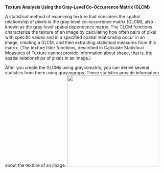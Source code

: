 **Texture Analysis Using the Gray-Level Co-Occurrence Matrix (GLCM)**

A statistical method of examining texture that considers the spatial relationship of pixels is the gray-level co-occurrence matrix (GLCM), also known as the gray-level spatial dependence matrix. The GLCM functions characterize the texture of an image by calculating how often pairs of pixel with specific values and in a specified spatial relationship occur in an image, creating a GLCM, and then extracting statistical measures from this matrix. (The texture filter functions, described in Calculate Statistical Measures of Texture cannot provide information about shape, that is, the spatial relationships of pixels in an image.)


After you create the GLCMs using graycomatrix, you can derive several statistics from them using graycoprops. These statistics provide information about the texture of an image.
<img src="img/GLCM.jpg" width="300" height="300">
